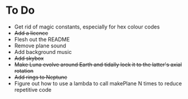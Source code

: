 # To Do

* Get rid of magic constants, especially for hex colour codes
* ~~Add a licence~~
* Flesh out the README
* Remove plane sound
* Add background music
* ~~Add skybox~~
* ~~Make Luna evolve around Earth and tidally lock it to the latter's axial rotation~~
* ~~Add rings to Neptune~~
* Figure out how to use a lambda to call makePlane N times to reduce repetitive code
